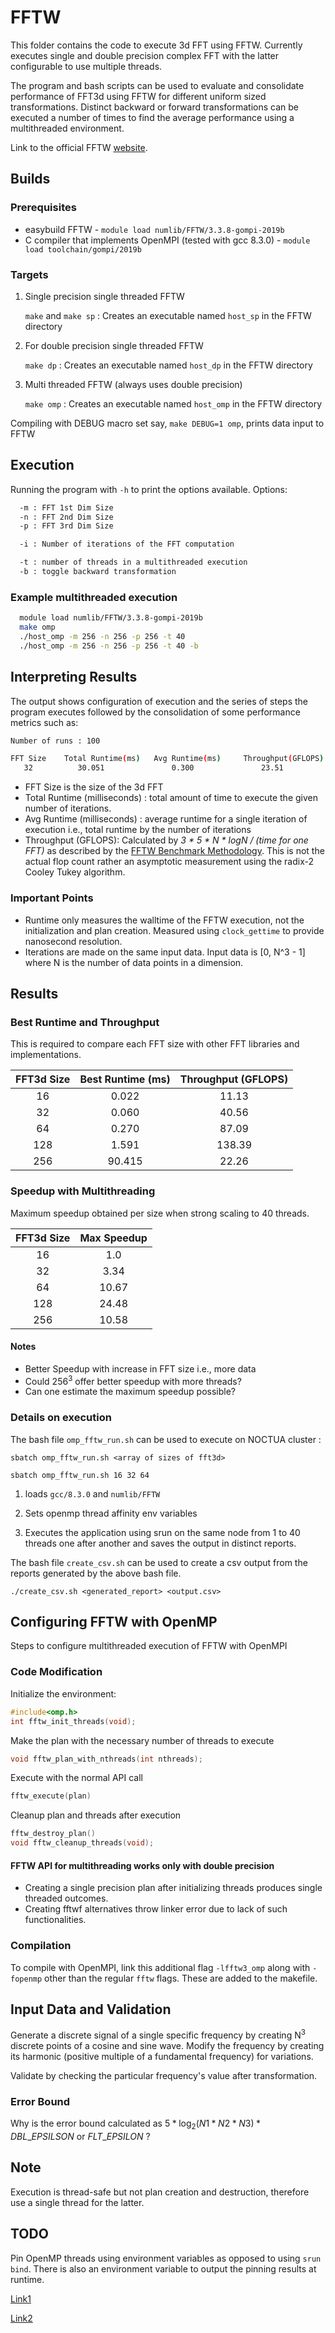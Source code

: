# FFTW

This folder contains the code to execute 3d FFT using FFTW. Currently executes
single and double precision complex FFT with the latter configurable to use multiple threads.

The program and bash scripts can be used to evaluate and consolidate performance of FFT3d using FFTW for different uniform sized transformations. Distinct backward or forward transformations can be executed a number of times to find the average performance using a multithreaded environment.

Link to the official FFTW [website](http://www.fftw.org/).

## Builds

### Prerequisites

- easybuild FFTW - `module load numlib/FFTW/3.3.8-gompi-2019b`
- C compiler that implements OpenMPI (tested with gcc 8.3.0) - `module load toolchain/gompi/2019b`

### Targets

1. Single precision single threaded FFTW

   `make` and `make sp` : Creates an executable named `host_sp` in the FFTW directory

2. For double precision single threaded FFTW

   `make dp` : Creates an executable named `host_dp` in the FFTW directory

3. Multi threaded FFTW (always uses double precision)

   `make omp` : Creates an executable named `host_omp` in the FFTW directory

Compiling with DEBUG macro set say, `make DEBUG=1 omp`, prints data input to
  FFTW

## Execution

Running the program with `-h` to print the options available.
Options:

```bash
  -m : FFT 1st Dim Size
  -n : FFT 2nd Dim Size
  -p : FFT 3rd Dim Size

  -i : Number of iterations of the FFT computation

  -t : number of threads in a multithreaded execution
  -b : toggle backward transformation
```

### Example multithreaded execution

```bash
  module load numlib/FFTW/3.3.8-gompi-2019b
  make omp
  ./host_omp -m 256 -n 256 -p 256 -t 40
  ./host_omp -m 256 -n 256 -p 256 -t 40 -b
```

## Interpreting Results

The output shows configuration of execution and the series of steps the program
executes followed by the consolidation of some performance metrics such as:

```bash
Number of runs : 100

FFT Size    Total Runtime(ms)   Avg Runtime(ms)     Throughput(GFLOPS)
   32          30.051               0.300               23.51
```

- FFT Size is the size of the 3d FFT
- Total Runtime (milliseconds) : total amount of time to execute the given
  number of iterations.
- Avg Runtime (milliseconds) : average runtime for a single iteration of execution i.e.,
  total runtime by the number of iterations
- Throughput (GFLOPS): Calculated by *3 * 5 * N * logN / (time for one FFT)* as described
  by the [FFTW Benchmark Methodology](http://www.fftw.org/speed/method.html).
  This is not the actual flop count rather an asymptotic measurement using the
  radix-2 Cooley Tukey algorithm.

### Important Points

- Runtime only measures the walltime of the FFTW execution, not the
  initialization and plan creation. Measured using `clock_gettime` to provide
  nanosecond resolution.
- Iterations are made on the same input data. Input data is [0, N^3 - 1] where
  N is the number of data points in a dimension.

## Results

### Best Runtime and Throughput

This is required to compare each FFT size with other FFT libraries and implementations.

| FFT3d Size | Best Runtime (ms) | Throughput (GFLOPS) |
|:----------:|:-----------------:|:-------------------:|
|     16     |   0.022           |     11.13           |
|     32     |   0.060           |     40.56           |
|     64     |   0.270           |     87.09           |
|     128    |   1.591           |    138.39           |
|     256    |    90.415         |     22.26           |

### Speedup with Multithreading

Maximum speedup obtained per size when strong scaling to 40 threads. 

| FFT3d Size | Max Speedup |
|:----------:|:-----------:|
|     16     |     1.0     |
|     32     |     3.34    |
|     64     |     10.67   |
|     128    |     24.48   |
|     256    |     10.58   |

#### Notes

- Better Speedup with increase in FFT size i.e., more data
- Could 256<sup>3</sup> offer better speedup with more threads?
- Can one estimate the maximum speedup possible?

### Details on execution

The bash file `omp_fftw_run.sh` can be used to execute on NOCTUA cluster :
```
sbatch omp_fftw_run.sh <array of sizes of fft3d>

sbatch omp_fftw_run.sh 16 32 64
```

1. loads `gcc/8.3.0` and `numlib/FFTW`

2. Sets openmp thread affinity env variables

3. Executes the application using srun on the same node from 1 to 40 threads
one after another and saves the output in distinct reports.

The bash file `create_csv.sh` can be used to create a csv output from the reports generated by the above bash file.

`./create_csv.sh <generated_report> <output.csv>`

## Configuring FFTW with OpenMP

Steps to configure multithreaded execution of FFTW with OpenMPI

### Code Modification

Initialize the environment:

  ```C
  #include<omp.h>
  int fftw_init_threads(void);
  ```

Make the plan with the necessary number of threads to execute

  ```C
  void fftw_plan_with_nthreads(int nthreads);
  ```

Execute with the normal API call

  ```C
  fftw_execute(plan)
  ```

Cleanup plan and threads after execution

  ```C
  fftw_destroy_plan()
  void fftw_cleanup_threads(void);
  ```

#### FFTW API for multithreading works only with double precision

- Creating a single precision plan after initializing threads produces single
   threaded outcomes.
- Creating fftwf alternatives throw linker error due to lack of such
   functionalities.

### Compilation

To compile with OpenMPI, link this additional flag `-lfftw3_omp` along with
`-fopenmp` other than the regular `fftw` flags. These are added to the makefile.

## Input Data and Validation

Generate a discrete signal of a single specific frequency by creating N<sup>3</sup> discrete points of a cosine and sine wave. Modify the frequency by creating its harmonic (positive multiple of a fundamental frequency) for variations.

Validate by checking the particular frequency's value after transformation.

### Error Bound

Why is the error bound calculated as $5 * \log _{2}(N1*N2*N3) * DBL\_EPSILSON$ or $FLT\_EPSILON$ ?

## Note

Execution is thread-safe but not plan creation and destruction, therefore use a
single thread for the latter.

## TODO

Pin OpenMP threads using environment variables as opposed to using `srun bind`.
There is also an environment variable to output the pinning results at runtime.

[Link1](http://pages.tacc.utexas.edu/~eijkhout/pcse/html/omp-affinity.html)

[Link2](https://groups.uni-paderborn.de/pc2/lectures/hpccourse03/material/hpcadv.pdf)

